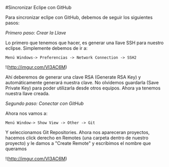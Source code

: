 #Sincronizar Eclipe con GitHub


Para sincronizar eclipe con GitHub, debemos de seguir los siguientes pasos:

*Primero paso: Crear la Llave*

Lo primero que tenemos que hacer, es generar una llave SSH para nuestro eclipse. Simplemente debemos de ir a:

`Menú Windows-> Preferencias -> Network Connection -> SSH2`

!(http://imgur.com/VI3AC6M)

Ahí deberemos de generar una clave RSA (Generate RSA Key) y automáticamente generará nuestra clave. No olvidemos guardarla (Save Private Key) para poder utilizarla desde otros equipos. Ahora ya tenemos nuestra llave creada.

*Segundo paso: Conectar con GitHub*

Ahora nos vamos a:

`Menú Window-> Show View -> Other -> Git`

Y seleccionamos Git Repositories. Ahora nos apareceran proyectos, hacemos click derecho en Remotes (una carpeta dentro de nuestro proyecto) y le damos a "Create Remote" y escribimos el nombre que queramos


!(http://imgur.com/VI3AC6M)



